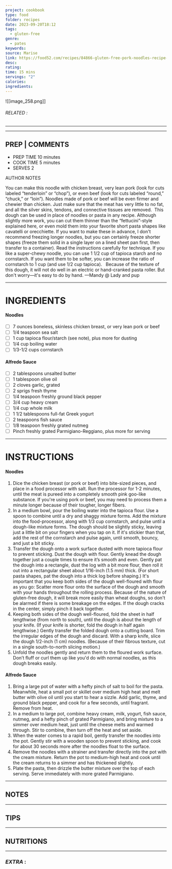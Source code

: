```yaml
---
project: cookbook
type: food
folder: recipes
date: 2023-09-20T18:12
tags:
  - gluten-free
genre:
  - pates
keywords: 
source: Marise
link: https://food52.com/recipes/84866-gluten-free-pork-noodles-recipe-with-alfredo-sauce
desc: 
rating: 
time: 15 mins
servings: "2"
calories: 
ingredients:
---
```


![[image_258.png]]
###### *RELATED* : 
---


---
## PREP | COMMENTS

- PREP TIME 10 minutes
- COOK TIME 5 minutes
- SERVES 2

AUTHOR NOTES

You can make this noodle with chicken breast, very lean pork (look for cuts labeled “tenderloin” or “chop”), or even beef (look for cuts labeled “round,” “chuck,” or “loin”). Noodles made of pork or beef will be even firmer and chewier than chicken. Just make sure that the meat has very little to no fat, and all the silver skins, tendons, and connective tissues are removed.  This dough can be used in place of noodles or pasta in any recipe. Although slightly more work, you can cut them thinner than the “fettucini”-style explained here, or even mold them into your favorite short pasta shapes like cavatelli or orecchiette. If you want to make these in advance, I don't recommend freezing longer noodles, but you can certainly freeze shorter shapes (freeze them solid in a single layer on a lined sheet pan first, then transfer to a container). Read the instructions carefully for technique. If you like a super-chewy noodle, you can use 1 1/2 cup of tapioca starch and no cornstarch. If you want them to be softer, you can increase the ratio of cornstarch to 1 cup (and use 1/2 cup tapioca).   Because of the texture of this dough, it will not do well in an electric or hand-cranked pasta roller. But don't worry—it's easy to do by hand. —Mandy @ Lady and pup



---
# INGREDIENTS

#### **Noodles**

- [ ] 7 ounces boneless, skinless chicken breast, or very lean pork or beef
- [ ] 1/4 teaspoon sea salt
- [ ] 1 cup tapioca flour/starch (see note), plus more for dusting
- [ ] 1/4 cup boiling water
- [ ] 1/3-1/2 cups cornstarch

#### **Alfredo Sauce**

- [ ] 2 tablespoons unsalted butter
- [ ] 1 tablespoon olive oil
- [ ] 2 cloves garlic, grated
- [ ] 2 sprigs fresh thyme
- [ ] 1/4 teaspoon freshly ground black pepper
- [ ] 3/4 cup heavy cream
- [ ] 1/4 cup whole milk
- [ ] 1 1/2 tablespoons full-fat Greek yogurt
- [ ] 2 teaspoons fish sauce
- [ ] 1/8 teaspoon freshly grated nutmeg
- [ ] Pinch freshly grated Parmigiano-Reggiano, plus more for serving

---
# INSTRUCTIONS

#### **Noodles**

1. Dice the chicken breast (or pork or beef) into bite-sized pieces, and place in a food processor with salt. Run the processor for 1-2 minutes, until the meat is pureed into a completely smooth pink goo-like substance. If you're using pork or beef, you may need to process them a minute longer because of their tougher, longer fibers.
2. In a medium bowl, pour the boiling water into the tapioca flour. Use a spoon to combine until a dry and shaggy mixture forms. Add the mixture into the food-processor, along with 1/3 cup cornstarch, and pulse until a dough-like mixture forms. The dough should be slightly sticky, leaving just a little bit on your fingers when you tap on it. If it's stickier than that, add the rest of the cornstarch and pulse again, until smooth, bouncy, and just a bit sticky.
3. Transfer the dough onto a work surface dusted with more tapioca flour to prevent sticking. Dust the dough with flour. Gently knead the dough together just a couple times to ensure it’s smooth and even. Gently pat the dough into a rectangle, dust the log with a bit more flour, then roll it out into a rectangular sheet about 1/16-inch (1.5 mm) thick. (For short pasta shapes, pat the dough into a thick log before shaping.) It's important that you keep both sides of the dough well-floured with flour as you go: Scatter more flour onto the surface of the dough and smooth with your hands throughout the rolling process. Because of the nature of gluten-free dough, it will break more easily than wheat doughs, so don't be alarmed if there is some breakage on the edges. If the dough cracks in the center, simply pinch it back together.
4. Keeping both sides of the dough well-floured, fold the sheet in half lengthwise (from north to south), until the dough is about the length of your knife. (If your knife is shorter, fold the dough in half again lengthwise.) Gently transfer the folded dough onto a cutting board. Trim the irregular edges of the dough and discard. With a sharp knife, slice the dough 1/2-inch (1 cm) noodles. (Because of their fibrous texture, cut in a single south-to-north slicing motion.)
5. Unfold the noodles gently and return them to the floured work surface. Don’t fluff or curl them up like you'd do with normal noodles, as this dough breaks easily.

#### **Alfredo Sauce**

1. Bring a large pot of water with a hefty pinch of salt to boil for the pasta. Meanwhile, heat a small pot or skillet over medium high heat and melt butter with olive oil until you start to hear a sizzle. Add garlic, thyme, and ground black pepper, and cook for a few seconds, until fragrant. Remove from heat.
2. In a medium to large pot, combine heavy cream, milk, yogurt, fish sauce, nutmeg, and a hefty pinch of grated Parmigiano, and bring mixture to a simmer over medium heat, just until the cheese melts and warmed through. Stir to combine, then turn off the heat and set aside.
3. When the water comes to a rapid boil, gently transfer the noodles into the pot. Gently stir with a wooden spoon to prevent sticking, and cook for about 30 seconds more after the noodles float to the surface.
4. Remove the noodles with a strainer and transfer directly into the pot with the cream mixture. Return the pot to medium-high heat and cook until the cream returns to a simmer and has thickened slightly.
5. Plate the pasta, then drizzle the butter mixture over the top of each serving. Serve immediately with more grated Parmigiano.

---
## NOTES



---
## TIPS



---
## NUTRITIONS



---
### *EXTRA* :



